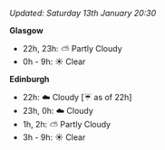*Updated: Saturday 13th January 20:30*

**Glasgow**

* 22h, 23h: :partly_sunny: Partly Cloudy
* 0h - 9h: :sunny: Clear

**Edinburgh**

* 22h: :cloud: Cloudy [:umbrella: as of 22h]
* 23h, 0h: :cloud: Cloudy
* 1h, 2h: :partly_sunny: Partly Cloudy
* 3h - 9h: :sunny: Clear
